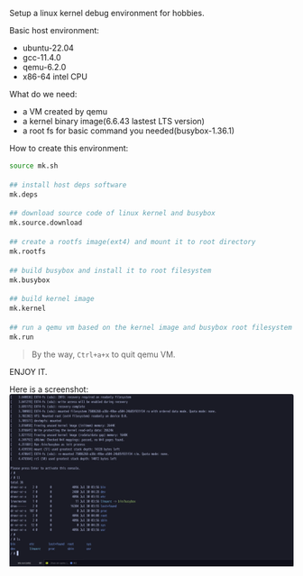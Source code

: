 Setup a linux kernel debug environment for hobbies.

Basic host environment:
- ubuntu-22.04
- gcc-11.4.0
- qemu-6.2.0
- x86-64 intel CPU

What do we need:
- a VM created by qemu 
- a kernel binary image(6.6.43 lastest LTS version)
- a root fs for basic command you needed(busybox-1.36.1)

How to create this environment:

```bash
source mk.sh 

## install host deps software
mk.deps

## download source code of linux kernel and busybox
mk.source.download

## create a rootfs image(ext4) and mount it to root directory
mk.rootfs

## build busybox and install it to root filesystem
mk.busybox 

## build kernel image
mk.kernel

## run a qemu vm based on the kernel image and busybox root filesystem
mk.run
```

> By the way, `Ctrl+a+x` to quit qemu VM.

ENJOY IT.

Here is a screenshot:
![screen shot](images/snapshot.001.webp)
